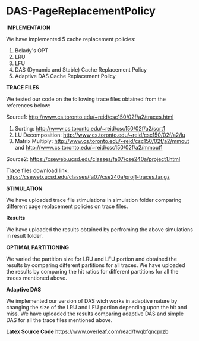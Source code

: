 # DAS-PageReplacementPolicy

**IMPLEMENTAION**

We have implemented 5 cache replacement policies:
1. Belady's OPT 
2. LRU
3. LFU
4. DAS (Dynamic and Stable) Cache Replacement Policy
5. Adaptive DAS Cache Replacement Policy

**TRACE FILES**

We tested our code on the following trace files obtained from the references below:

Source1: http://www.cs.toronto.edu/~reid/csc150/02f/a2/traces.html
1. Sorting: http://www.cs.toronto.edu/~reid/csc150/02f/a2/sort1
2. LU Decomposition: http://www.cs.toronto.edu/~reid/csc150/02f/a2/lu
3. Matrix Multiply: http://www.cs.toronto.edu/~reid/csc150/02f/a2/mmout and http://www.cs.toronto.edu/~reid/csc150/02f/a2/mmout1


Source2: https://cseweb.ucsd.edu/classes/fa07/cse240a/project1.html

Trace files download link: https://cseweb.ucsd.edu/classes/fa07/cse240a/proj1-traces.tar.gz

**STIMULATION**

We have uploaded trace file stimulations in simulation folder comparing different page replacement policies on trace files.

**Results**

We have uploaded the results obtained by perfroming the above simulations in result folder.

**OPTIMAL PARTITIONING**

We varied the partition size for LRU and LFU portion and obtained the results by comparing different partitions for all traces.
We have uploaded the results by comparing the hit ratios for different partitions for all the traces mentioned above.

**Adaptive DAS**

We implemented our version of DAS wich works in adaptive nature by changing the size of the LRU and LFU portion depending upon the hit and miss.
We have uploaded the results comparing adaptive DAS and simple DAS for all the trace files mentioned above. 

**Latex Source Code**
https://www.overleaf.com/read/fwqbfqncprzb
